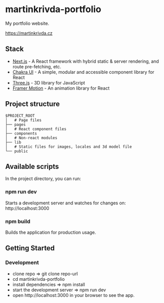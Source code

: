 # martinkrivda-portfolio
My portfolio website.

https://martinkrivda.cz

## Stack
- [Next.js](https://nextjs.org/) - A React framework with hybrid static & server rendering, and route pre-fetching, etc.
- [Chakra UI](https://chakra-ui.com/) - A simple, modular and accessible component library for React
- [Three.js](https://threejs.org/) - 3D library for JavaScript
- [Framer Motion](https://www.framer.com/motion/) - An animation library for React

## Project structure

```
$PROJECT_ROOT
│   # Page files
├── pages
│   # React component files
├── components
│   # Non-react modules
├── lib
│   # Static files for images, locales and 3d model file
└── public
```

## Available scripts
In the project directory, you can run:

### npm run dev
Starts a development server and watches for changes on: http://localhost:3000

### npm build
Builds the application for production usage.

## Getting Started

### Development
- clone repo => git clone repo-url
- cd martinkrivda-portfolio
- install dependencies => npm install
- start the development server => npm run dev
- open http://localhost:3000 in your browser to see the app.
